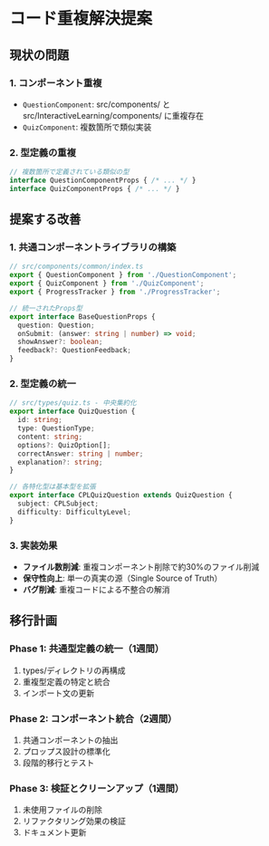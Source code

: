 # コード重複解決提案

## 現状の問題

### 1. コンポーネント重複
- `QuestionComponent`: src/components/ と src/InteractiveLearning/components/ に重複存在
- `QuizComponent`: 複数箇所で類似実装

### 2. 型定義の重複
```typescript
// 複数箇所で定義されている類似の型
interface QuestionComponentProps { /* ... */ }
interface QuizComponentProps { /* ... */ }
```

## 提案する改善

### 1. 共通コンポーネントライブラリの構築

```typescript
// src/components/common/index.ts
export { QuestionComponent } from './QuestionComponent';
export { QuizComponent } from './QuizComponent';
export { ProgressTracker } from './ProgressTracker';

// 統一されたProps型
export interface BaseQuestionProps {
  question: Question;
  onSubmit: (answer: string | number) => void;
  showAnswer?: boolean;
  feedback?: QuestionFeedback;
}
```

### 2. 型定義の統一

```typescript
// src/types/quiz.ts - 中央集約化
export interface QuizQuestion {
  id: string;
  type: QuestionType;
  content: string;
  options?: QuizOption[];
  correctAnswer: string | number;
  explanation?: string;
}

// 各特化型は基本型を拡張
export interface CPLQuizQuestion extends QuizQuestion {
  subject: CPLSubject;
  difficulty: DifficultyLevel;
}
```

### 3. 実装効果

- **ファイル数削減**: 重複コンポーネント削除で約30%のファイル削減
- **保守性向上**: 単一の真実の源（Single Source of Truth）
- **バグ削減**: 重複コードによる不整合の解消

## 移行計画

### Phase 1: 共通型定義の統一（1週間）
1. types/ディレクトリの再構成
2. 重複型定義の特定と統合
3. インポート文の更新

### Phase 2: コンポーネント統合（2週間）
1. 共通コンポーネントの抽出
2. プロップス設計の標準化
3. 段階的移行とテスト

### Phase 3: 検証とクリーンアップ（1週間）
1. 未使用ファイルの削除
2. リファクタリング効果の検証
3. ドキュメント更新 